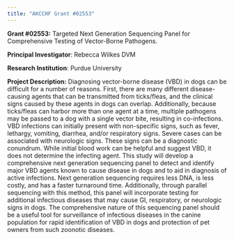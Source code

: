 ```yaml
---
title: "AKCCHF Grant #02553"
---
```

**Grant #02553:** Targeted Next Generation Sequencing Panel for Comprehensive Testing of Vector-Borne Pathogens.

**Principal Investigator**: Rebecca Wilkes DVM

**Research Institution**: Purdue University

**Project Description:** Diagnosing vector-borne disease (VBD) in dogs can be difficult for a number of reasons. First, there are many different disease-causing agents that can be transmitted from ticks/fleas, and the clinical signs caused by these agents in dogs can overlap. Additionally, because ticks/fleas can harbor more than one agent at a time, multiple pathogens may be passed to a dog with a single vector bite, resulting in co-infections. VBD infections can initially present with non-specific signs, such as fever, lethargy, vomiting, diarrhea, and/or respiratory signs. Severe cases can be associated with neurologic signs. These signs can be a diagnostic conundrum. While initial blood work can be helpful and suggest VBD, it does not determine the infecting agent. This study will develop a comprehensive next generation sequencing panel to detect and identify major VBD agents known to cause disease in dogs and to aid in diagnosis of active infections. Next generation sequencing requires less DNA, is less costly, and has a faster turnaround time. Additionally, through parallel sequencing with this method, this panel will incorporate testing for additional infectious diseases that may cause GI, respiratory, or neurologic signs in dogs. The comprehensive nature of this sequencing panel should be a useful tool for surveillance of infectious diseases in the canine population for rapid identification of VBD in dogs and protection of pet owners from such zoonotic diseases.